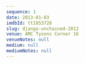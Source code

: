 ```yaml
---
sequence: 1
date: 2013-01-03
imdbId: tt1853728
slug: django-unchained-2012
venue: AMC Tysons Corner 16
venueNotes: null
medium: null
mediumNotes: null
---
```


